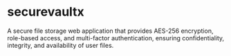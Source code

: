 # securevaultx
A secure file storage web application that provides AES-256 encryption, role-based access, and multi-factor authentication, ensuring confidentiality, integrity, and availability of user files.
